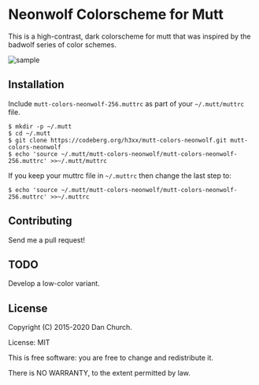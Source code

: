 # Neonwolf Colorscheme for Mutt

This is a high-contrast, dark colorscheme for mutt that was inspired by the badwolf series of color schemes.

![sample](../flair/screenshots/sample.png)

## Installation

Include `mutt-colors-neonwolf-256.muttrc` as part of your `~/.mutt/muttrc` file.

    $ mkdir -p ~/.mutt
    $ cd ~/.mutt
    $ git clone https://codeberg.org/h3xx/mutt-colors-neonwolf.git mutt-colors-neonwolf
    $ echo 'source ~/.mutt/mutt-colors-neonwolf/mutt-colors-neonwolf-256.muttrc' >>~/.mutt/muttrc

If you keep your muttrc file in `~/.muttrc` then change the last step to:

    $ echo 'source ~/.mutt/mutt-colors-neonwolf/mutt-colors-neonwolf-256.muttrc' >>~/.muttrc

## Contributing

Send me a pull request!

## TODO

Develop a low-color variant.

## License

Copyright (C) 2015-2020 Dan Church.

License: MIT

This is free software: you are free to change and redistribute it.

There is NO WARRANTY, to the extent permitted by law.
